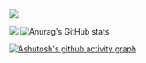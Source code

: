 <img src="https://readme-typing-svg.herokuapp.com/?lines=⚡我是刀光哥⚡;⚡爱出阐释者⚡&font=Roboto" />

![](http://antzuhl.cn:4000/get/@ykz1018.readme)
![Anurag's GitHub stats](https://github-readme-stats.vercel.app/api?username=ykz1018&show_icons=true&theme=highcontrast)

[![Ashutosh's github activity graph](https://github-readme-activity-graph.cyclic.app/graph?username=ykz1018&bg_color=fffff0&color=708090&line=24292e&point=24292e&area=true&hide_border=true)](https://github.com/ashutosh00710/github-readme-activity-graph)
